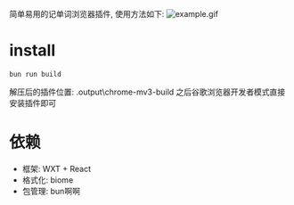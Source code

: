 简单易用的记单词浏览器插件, 使用方法如下:
![example.gif](https://i.imgur.com/tdqxiJ7.gif)

# install
```shell
bun run build
``` 
解压后的插件位置: .output\chrome-mv3-build
之后谷歌浏览器开发者模式直接安装插件即可

# 依赖
- 框架: WXT + React
- 格式化: biome
- 包管理: bun啊啊
